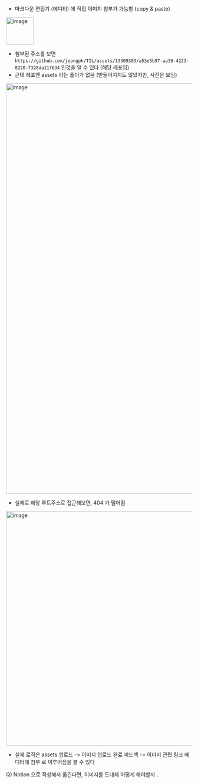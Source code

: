 - 마크다운 편집기 (에디터) 에 직접 이미지 첨부가 가능함 (copy & paste) 

<img width="74" alt="image" src="https://github.com/jeongph/TIL/assets/13309303/a53e5b97-aa38-4223-8220-7328da11f634">

- 첨부된 주소를 보면 `https://github.com/jeongph/TIL/assets/13309303/a53e5b97-aa38-4223-8220-7328da11f634` 인것을 알 수 있다 (해당 레포임)
- 근데 레포엔 assets 라는 폴더가 없음 (만들어지지도 않았지만, 사진은 보임)

<img width="1111" alt="image" src="https://github.com/jeongph/TIL/assets/13309303/6c227254-b77a-4f3a-8c17-8a9e6f3a0512">

- 실제로 해당 루트주소로 접근해보면, 404 가 떨어짐 

<img width="634" alt="image" src="https://github.com/jeongph/TIL/assets/13309303/4ad4db61-483f-4ebb-ab8c-3a36673d5438">

- 실제 로직은 assets 업로드 -> 이미지 업로드 완료 피드백 -> 이미지 관련 링크 에디터에 첨부 로 이루어짐을 볼 수 있다

Q) Notion 으로 작성해서 옮긴다면, 이미지를 도대체 어떻게 해야할까 ..
